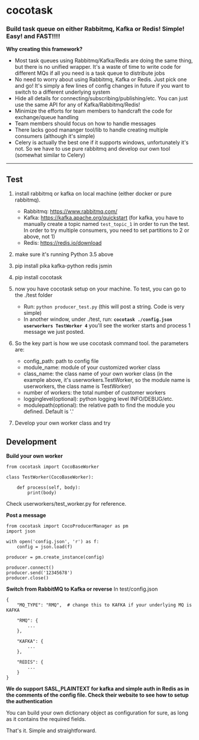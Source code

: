 # cocotask
### Build task queue on either Rabbitmq, Kafka or Redis! Simple! Easy! and FAST!!!!

**Why creating this framework?**
* Most task queues using Rabbitmq/Kafka/Redis are doing the same thing, but there is no unified wrapper. It's a waste of time to write code for different MQs if all you need is a task queue to distribute jobs
* No need to worry about using Rabbitmq, Kafka or Redis. Just pick one and go! It's simply a few lines of config changes in future if you want to switch to a different underlying system
* Hide all details for connecting/subscribing/publishing/etc. You can just use the same API for any of Kafka/Rabbitmq/Redis!
* Minimize the efforts for team members to handcraft the code for exchange/queue handling
* Team members should focus on how to handle messages
* There lacks good mananger tool/lib to handle creating multiple consumers (although it's simple)
* Celery is actually the best one if it supports windows, unfortunately it's not. So we have to use pure rabbitmq and develop our own tool (somewhat similar to Celery)
<hr>

## Test

1. install rabbitmq or kafka on local machine (either docker or pure rabbitmq). 
   - Rabbitmq: https://www.rabbitmq.com/
   - Kafka: https://kafka.apache.org/quickstart  (for kafka, you have to manually create a topic named `test_topic_1` in order to run the test. In order to try multiple consumers, you need to set partitions to 2 or above, not 1)
   - Redis: https://redis.io/download

2. make sure it's running Python 3.5 above

3. pip install pika kafka-python redis jsmin

4. pip install cocotask

5. now you have cocotask setup on your machine. To test, you can go to the ./test folder
   - Run: `python producer_test.py`   (this will post a string. Code is very simple)
   - In another window, under ./test, run:  **`cocotask ./config.json userworkers TestWorker 4`** 
     you'll see the worker starts and process 1 message we just posted.

6. So the key part is how we use cocotask command tool. the parameters are:
   - config_path: path to config file
   - module_name: module of your customized worker class
   - class_name: the class name of your own worker class (in the example above, it's userworkers.TestWorker, so the module name is userworkers, the class name is TestWorker)
   - number of workers: the total number of customer workers
   - logginglevel(optional): python logging level INFO/DEBUG/etc.
   - modulepath(optional): the relative path to find the module you defined. Default is '.'

7. Develop your own worker class and try

## Development

**Build your own worker**

```
from cocotask import CocoBaseWorker

class TestWorker(CocoBaseWorker):

    def process(self, body):
        print(body)
```
Check userworkers/test_worker.py for reference.

**Post a message**
```
from cocotask import CocoProducerManager as pm
import json

with open('config.json', 'r') as f:
    config = json.load(f)

producer = pm.create_instance(config)

producer.connect()
producer.send('12345678')
producer.close()
```
**Switch from RabbitMQ to Kafka or reverse**
In test/config.json
```
{
    "MQ_TYPE": "RMQ",  # change this to KAFKA if your underlying MQ is KAFKA

    "RMQ": {
        ...      
    },

    "KAFKA": {
        ...
    },

    "REDIS": {
        ...
    }
}

```
**We do support SASL_PLAINTEXT for kafka and simple auth in Redis as in the comments of the config file. Check their website to see how to setup the authentication**

You can build your own dictionary object as configuration for sure, as long as it contains the required fields.


That's it. Simple and straightforward.
